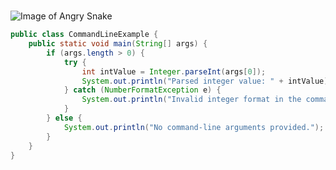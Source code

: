 # 
![Image of Angry Snake](https://i.pinimg.com/736x/70/18/a3/7018a3ee8a5e3712ab62594fedfaeae3--poisonous-snakes-cobra-snake.jpg)
```java
public class CommandLineExample {
    public static void main(String[] args) {
        if (args.length > 0) {
            try {
                int intValue = Integer.parseInt(args[0]);
                System.out.println("Parsed integer value: " + intValue);
            } catch (NumberFormatException e) {
                System.out.println("Invalid integer format in the command-line argument.");
            }
        } else {
            System.out.println("No command-line arguments provided.");
        }
    }
}
```
